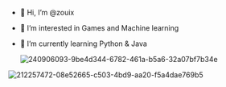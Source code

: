 - 👋 Hi, I’m @zouix
- 👀 I’m interested in Games and Machine learning
- 🌱 I’m currently learning Python & Java


  ![240906093-9be4d344-6782-461a-b5a6-32a07bf7b34e](https://github.com/user-attachments/assets/0136dfc9-7d23-4bfe-a5a2-b6faaa32c920)

![212257472-08e52665-c503-4bd9-aa20-f5a4dae769b5](https://github.com/user-attachments/assets/5c08756c-66cc-402b-b29a-58a224f0f115)
